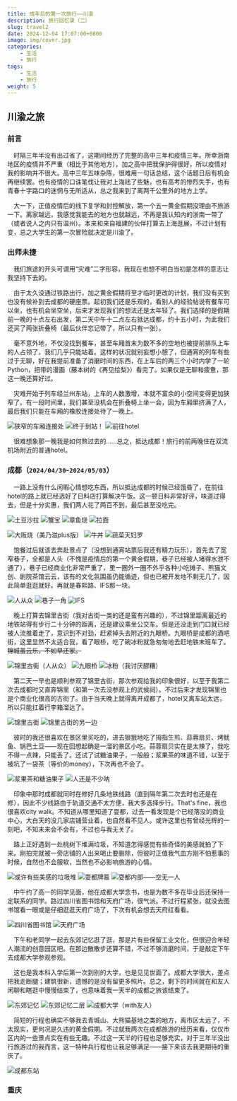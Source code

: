 ```yaml
---
title: 成年后的第一次旅行——川渝
description: 旅行回忆录（二）
slug: travel2
date: 2024-12-04 17:07:00+0800
image: img/cover.jpg
categories:
    - 生活
    - 旅行
tags:
    - 生活
    - 旅行
weight: 5
---
```


## 川渝之旅

### 前言

&emsp;时隔三年半没有出过省了，这期间经历了完整的高中三年和疫情三年。所幸浙南地区的疫情并不严重（相比于其他地方），加之高中把我保护得很好，所以疫情对我的影响并不很大。高中三年五味杂陈，很难用一句话总结，这个话题日后有机会再继续罢。也有疫情的口诛笔伐让我对上海祛了些魅，也有高考的惨烈失手，也有青春十字路口的迷惘与无所适从，总之我来到了离两千公里外的地方上学。

&emsp;大一下，正值疫情后的线下复学和封控解放，第一个五一黄金假期没理由不旅游一下。离家越远，我感觉我能去的地方也就越远，不再是我认知内的浙南一带了（或者说人之内只有温州）。本来和来自福建的伙伴打算去上海逛展，不过计划有变，总之大学生的第一次冒险就决定是川渝了。

### 出师未捷

&emsp;我们旅途的开头可谓用“灾难”二字形容，我现在也想不明白当初是怎样的意志让我坚持下去的。

&emsp;由于太久没通过铁路出行，加之黄金假期将至才临时更改的计划，我们没有买到也没有候补到去成都的硬座票。起初我们还是乐观的，看别人的经验帖说有餐车可以坐，也有机会坐空坐，后来才发现我们的想法还是太年轻了。我们选择的是假期前一晚的十点左右出发，第二天中午十二点左右抵达成都，约十五小时，为此我们还买了两张折叠椅（最后伙伴忘记带了，所以只有一张）。

&emsp;毫不意外地，不仅没找到餐车，甚至车厢首末为数不多的空地也被提前排队上车的人占领了，我们几乎只能站着。这样的状况就别妄想小憩了，但通宵的列车有些过于无聊，好在我提前准备了消磨时间的东西，在上车后的两三个小时内学了一轮Python，把带的漫画（藤本树的《再见绘梨》）看完了。如果仅是无聊和疲惫，那这一晚还算好过。

&emsp;灾难开始于列车经兰州东站，上车的人数激增，本就不富余的小空间变得更加狭窄了。有一段时间里，我们甚至没机会在折叠椅上坐一会，因为车厢里挤满了人，最后我们只能在车厢的橡胶连接处待了一晚上。

![狭窄的车厢连接处](img/1.jpg) ![终于到站！](img/2.jpg) ![前往hotel](img/3.jpg)

&emsp;很难想象那一晚我是如何熬过去的……总之，抵达成都！旅行的前两晚住在双流机场附近的普通hotel。

### 成都（`2024/04/30`-`2024/05/03`）

&emsp;一路上没有什么闲暇心情想吃东西，所以抵达成都的时候已经饿昏了，在前往hotel的路上就已经选好了日料店打算解决午饭。这一顿日料非常好评，味道过得去，但是十分实惠，我们两人花了两百不到，最后甚至没吃完。

![土豆沙拉](img/4.jpg) ![蟹宝](img/5.jpg) ![章鱼烧](img/6.jpg) ![拉面](img/7.jpg)

![大阪烧（美乃滋plus版）](img/8.jpg) ![牛丼](img/9.jpg) ![蔬菜天妇罗](img/10.jpg)

&emsp;饱餐过后就该去奔赴景点了（没想到通宵站票后我还有精力玩乐），首先去了宽窄巷子，全都是人头（不愧是疫情后的第一个黄金假期，巷子已经被人堵得水泄不通了），巷子已经商业化非常严重了，里一圈外一圈不外乎各种小吃摊子、熊猫文创、剧院茶馆云云，该有的文化氛围虽仍能循迹，但也已被开发地不剩无几了，因此简单逛逛就好。再就是春熙路、IFS那一块。

![人从众](img/11.jpg) ![巷子一角](img/12.jpg) ![IFS](img/13.jpg)

&emsp;晚上打算去锦里古街（我对古街一类的还是蛮有兴趣的），不过锦里距离最近的地铁站得有步行二十分钟的距离，还是建议乘坐公交车。但是还没走到门口就已经被人流推着走了，意识到不对劲，赶紧掉头去附近的九眼桥。九眼桥是成都的酒吧街，这里显然不太适合我，看了眼桥，吃了碗冰粉就急匆匆地去赶地铁末班车了。~~锦城虽云乐，不如早还家。~~

![锦里古街（人从众）](img/14.jpg) ![九眼桥](img/15.jpg) ![冰粉（我讨厌醪糟）](img/16.jpg)

&emsp;第二天一早也是顺利参观了锦里古街，那次参观给我的印象很好，以至于我第二次去成都时又直奔锦里（和第一次去没参观上的武侯祠）。不过后来才发现锦里也是个商业化很高的古街了。由于当天晚上就得离开成都了，hotel又离车站太远，所以只能扛着行李箱溜达了。

![锦里古街](img/17.jpg) ![锦里古街的另一边](img/19.jpg)

&emsp;彼时的我还很喜欢在景区里买吃的，进去狠狠地吃了拇指生煎、蒜蓉扇贝、烤鱿鱼、锅巴土豆——现在回想起确是一溜的景区小吃。蒜蓉扇贝实在是太辣了，我吃不得一点辣，只能丢了。还试了试糖油果子，一般般；浆果茶的味道不错，以至于被坑了一袋茶（等价的money），下次再也不会了。

![浆果茶和糖油果子](img/18.jpg) ![人还是不少呐](img/20.jpg)

&emsp;印象中那时成都就同时在修好几条地铁线路（直到隔年第二次去时也还是在修），因此不少线路由于轨道交通不太方便，我大多选择步行。That's fine，我也很喜欢city walk。不知道从哪里知道了耍都，过去一看发现是个已经落没的商业中心，大白天的没几家店铺营业着，也自然看不见人。或许这里也有曾经光辉的一刻吧，不知未来会不会有，不过也与我无关了。

&emsp;路上正好遇到一处桃树下堆满垃圾，不知道怎得感觉有些奇怪的美感就拍了下来。刚拍完就被一旁店铺的人出来喝止要删除，但彼时正值我气血方刚不怕惹事的时候，自然也不会服软，当然也不必影响旅游的心情。

![或许有些美感的垃圾堆](img/23.jpg) ![耍都牌匾](img/24.jpg) ![耍都内部——空无一人](img/25.jpg)

&emsp;中午约了高一的同学见面，他在成都大学念书，也是为数不多在毕业后还保持一定联系的同学。路过四川省图书馆和天府广场，很气派。不过行程紧张，就没去图书馆看一眼或是仔细逛逛天府广场了，下次有机会想去天府红看看。

![四川省图书馆](img/26.jpg) ![天府广场](img/27.jpg)

&emsp;下午和老同学一起去东郊记忆逛了逛，那是片有些保留工业文化，但很迎合年轻人潮流的创意园区吧。在那边散散步还算不错，不过不够消磨时间，于是敲定下午去成都大学参观参观。

&emsp;这也是我本科入学后第一次到别的大学，也是见见世面了。成都大学很大，差点把我走断腿；建筑很新，遗憾的是没有留更多照片。总之，剩下的时间就在和友人闲聊和瞎逛中慢慢结束了，也意味着我一天半的成都之旅该结束了。

![东郊记忆](img/28.jpg) ![东郊记忆二层](img/30.jpg) ![成都大学（with友人）](img/29.jpg)

&emsp;简短的行程也确实不够我去青城山、大熊猫基地之类的地方，离市区太远了，不太现实，更何况是久违的黄金假期。不过就我两次在成都旅游的经历来看，仅仅市区内的一些景点实在有些无趣。不过这一天半的行程也足够充实，对于三年半没出行旅游过的我而言，这一特种兵行程也让我足够满足——接下来该去我更期待的重庆了。

![成都东站](img/31.jpg)

### 重庆

&emsp;